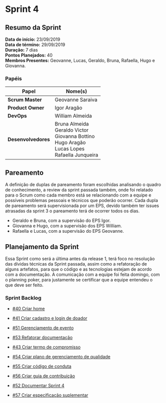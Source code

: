 # Sprint 4

## Resumo da Sprint

**Data de início:** 23/09/2019  
**Data de término:** 29/09/2019  
**Duração:** 7 dias  
**Pontos Planejados:** 40  
**Membros Presentes:** Geovanne, Lucas, Geraldo, Bruna, Rafaella, Hugo e Giovanna.

### Papéis

|Papel|Nome(s)|
|--|--|
|**Scrum Master**|Geovanne Saraiva|
|**Product Owner**|Igor Aragão|
|**DevOps**|William Almeida|
|**Desenvolvedores**|Bruna Almeida </br> Geraldo Victor </br> Giovanna Bottino </br> Hugo Aragão </br> Lucas Lopes </br> Rafaella Junqueira|

## Pareamento

A definição de duplas de pareamento foram escolhidas analisando o quadro de conhecimento, a review da sprint passada também, onde foi relatado para o Scrum como cada membro está se relacionando com a equipe e possíveis problemas pessoais e técnicos que poderão ocorrer. Cada dupla de pareamento será supervisionada por um EPS, devido também ter issues atrasadas da sprint 3 o pareamento terá de ocorrer todos os dias.

- Geraldo e Bruna, com a supervisão do EPS Igor.
- Giovanna e Hugo, com a supervisão dos EPS William.
- Rafaella e Lucas, com a supervisão do EPS Geovanne.

## Planejamento da Sprint

Essa Sprint como será a última antes da release 1, terá foco no resolução das dívidas técnicas da Sprint passada, assim como a refatoração de alguns artefatos, para que o código e as tecnologias estejam de acordo com a documentação. A comunicação com a equipe foi feita domingo, com o planning poker, para justamente se certificar que a equipe entendeu o que deve ser feito.

### Sprint Backlog

- [#40 Criar home](https://github.com/fga-eps-mds/2019.2-FoodCare/issues/40)

- [#41 Criar cadastro e login de doador](https://github.com/fga-eps-mds/2019.2-FoodCare/issues/41)

- [#51 Gerenciamento de evento](https://github.com/fga-eps-mds/2019.2-foodcare/issues/51)

- [#53 Refatorar documentação](https://github.com/fga-eps-mds/2019.2-foodcare/issues/53)

- [#43 Criar termo de compromisso](https://github.com/fga-eps-mds/2019.2-FoodCare/issues/43)

- [#54 Criar plano de gerenciamento de qualidade](https://github.com/fga-eps-mds/2019.2-foodcare/issues/54)

- [#55 Criar código de conduta ](https://github.com/fga-eps-mds/2019.2-foodcare/issues/55)

- [#56 Criar guia de contribuição](https://github.com/fga-eps-mds/2019.2-foodcare/issues/56)

- [#52 Documentar Sprint 4](https://github.com/fga-eps-mds/2019.2-foodcare/issues/52)

- [#57 Criar especificação suplementar ](https://github.com/fga-eps-mds/2019.2-foodcare/issues/57)
